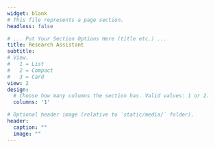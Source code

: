 ```yaml
---
widget: blank
# This file represents a page section.
headless: false

# ... Put Your Section Options Here (title etc.) ...
title: Research Assistant
subtitle:
# View.
#   1 = List
#   2 = Compact
#   3 = Card
view: 2
design:
  # Choose how many columns the section has. Valid values: 1 or 2.
  columns: '1'

# Optional header image (relative to `static/media/` folder).
header:
  caption: ""
  image: ""
---
```


<style>
table {
margin: auto;
}
table th:first-of-type {
    width: 50%;
}
table th:nth-of-type(2) {
    width: 25%;
}
table th:nth-of-type(3) {
    width: 25%;
}
</style>
